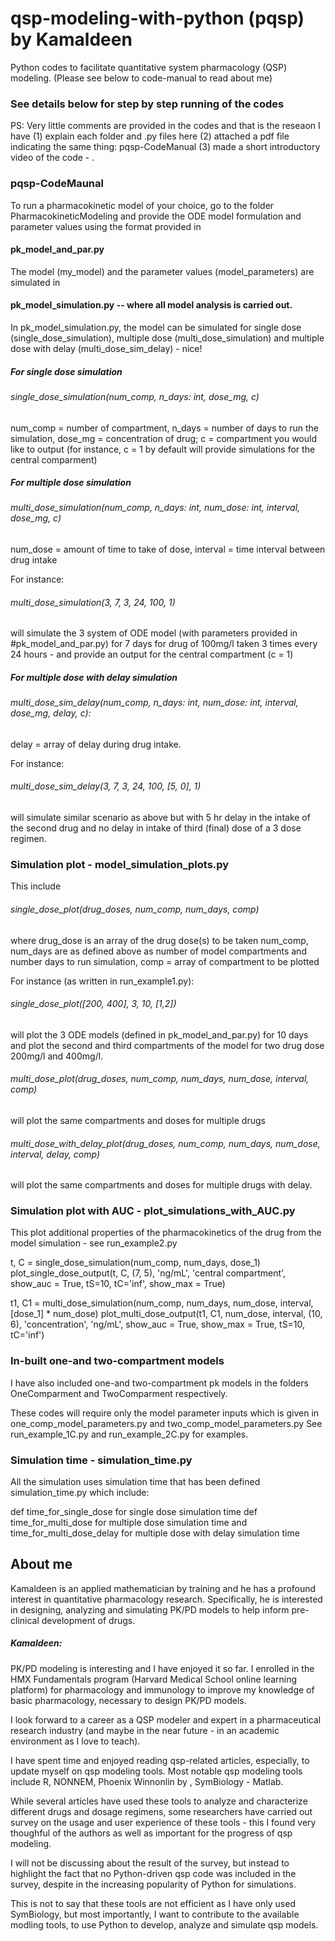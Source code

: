 # qsp-modeling-with-python (pqsp) by Kamaldeen
Python codes to facilitate quantitative system pharmacology (QSP) modeling.
(Please see below to code-manual to read about me)

### See details below for step by step running of the codes

PS: Very little comments are provided in the codes and that is the reseaon I have (1) explain each folder and .py files here (2) attached a pdf file indicating the same thing: pqsp-CodeManual (3) made a short introductory video of the code - . 

### pqsp-CodeMaunal

To run a pharmacokinetic model of your choice, go to the folder PharmacokineticModeling and provide the ODE model formulation and parameter values using the format provided in

#### pk_model_and_par.py

The model (my_model) and the parameter values (model_parameters) are simulated in

#### pk_model_simulation.py -- where all model analysis is carried out.

In pk_model_simulation.py, the model can be simulated for single dose (single_dose_simulation), multiple dose (multi_dose_simulation) and multiple dose with delay (multi_dose_sim_delay) - nice!

##### For single dose simulation

###### single_dose_simulation(num_comp, n_days: int, dose_mg, c)

num_comp = number of compartment, n_days = number of days to run the simulation, dose_mg = concentration of drug; c = compartment you would like to output (for instance, c = 1 by default will provide simulations for the central comparment)

##### For multiple dose simulation

###### multi_dose_simulation(num_comp, n_days: int, num_dose: int, interval, dose_mg, c)

num_dose = amount of time to take of dose, interval = time interval between drug intake 

For instance:
###### multi_dose_simulation(3, 7, 3, 24, 100, 1) 
will simulate the 3 system of ODE model (with parameters provided in #pk_model_and_par.py) for 7 days for drug of 100mg/l taken 3 times every 24 hours - and provide an output for the central compartment (c = 1)

##### For multiple dose with delay simulation

###### multi_dose_sim_delay(num_comp, n_days: int, num_dose: int, interval, dose_mg, delay, c):

delay = array of delay during drug intake.

For instance:
###### multi_dose_sim_delay(3, 7, 3, 24, 100, [5, 0], 1) 
will simulate similar scenario as above but with 5 hr delay in the intake of the second drug and no delay in intake of third (final) dose of a 3 dose regimen.


### Simulation plot - model_simulation_plots.py

This include
###### single_dose_plot(drug_doses, num_comp, num_days, comp)

where drug_dose is an array of the drug dose(s) to be taken
num_comp, num_days are as defined above as number of model compartments and number days to run simulation,
comp = array of compartment to be plotted

For instance (as written in run_example1.py):
###### single_dose_plot([200, 400], 3, 10, [1,2])
will plot the 3 ODE models (defined in pk_model_and_par.py) for 10 days and plot the second and third compartments of the model for two drug dose 200mg/l and 400mg/l.

###### multi_dose_plot(drug_doses, num_comp, num_days, num_dose, interval, comp)
will plot the same compartments and doses for multiple drugs

###### multi_dose_with_delay_plot(drug_doses, num_comp, num_days, num_dose, interval, delay, comp)
will plot the same compartments and doses for multiple drugs with delay.


### Simulation plot with AUC - plot_simulations_with_AUC.py
This plot additional properties of the pharmacokinetics of the drug from the model simulation - see run_example2.py

t, C = single_dose_simulation(num_comp, num_days, dose_1)
plot_single_dose_output(t, C, (7, 5), 'ng/mL', 'central compartment', show_auc = True, tS=10, tC='inf', show_max = True)

t1, C1 = multi_dose_simulation(num_comp, num_days, num_dose, interval, [dose_1] * num_dose)
plot_multi_dose_output(t1, C1, num_dose, interval, (10, 6), 'concentration', 'ng/mL', show_auc = True, show_max = True, tS=10, tC='inf')


### In-built one-and two-compartment models

I have also included one-and two-compartment pk models in the folders OneComparment and TwoComparment respectively.

These codes will require only the model parameter inputs which is given in one_comp_model_parameters.py and two_comp_model_parameters.py
See run_example_1C.py and run_example_2C.py for examples.


### Simulation time - simulation_time.py
All the simulation uses simulation time that has been defined simulation_time.py which include:

def time_for_single_dose for single dose simulation time
def time_for_multi_dose for multiple dose simulation time
and time_for_multi_dose_delay for multiple dose with delay simulation time



## About me

Kamaldeen is an applied mathematician by training and he has a profound interest in quantitative pharmacology research. Specifically, he is interested in designing, analyzing and simulating PK/PD models to help inform pre-clinical development of drugs.

##### Kamaldeen:
PK/PD modeling is interesting and I have enjoyed it so far. I enrolled in the HMX Fundamentals program (Harvard Medical School online learning platform) for pharmacology and immunology to improve my knowledge of basic pharmacology, necessary to design PK/PD models.

I look forward to a career as a QSP modeler and expert in a pharmaceutical research industry (and maybe in the near future - in an academic environment as I love to teach).

I have spent time and enjoyed reading qsp-related articles, especially, to update myself on qsp modeling tools. Most notable qsp modeling tools include R, NONNEM, Phoenix Winnonlin by , SymBiology - Matlab. 

While several articles have used these tools to analyze and characterize different drugs and dosage regimens, some researchers have carried out survey on the usage and user experience of these tools - this I found very thoughful of the authors as well as important for the progress of qsp modeling.

I will not be discussing about the result of the survey, but instead to highlight the fact that no Python-driven qsp code was included in the survey, despite in the increasing popularity of Python for simulations.

This is not to say that these tools are not efficient as I have only used SymBiology, but most importantly, I want to contribute to the available modling tools, to use Python to develop, analyze and simulate qsp models.
